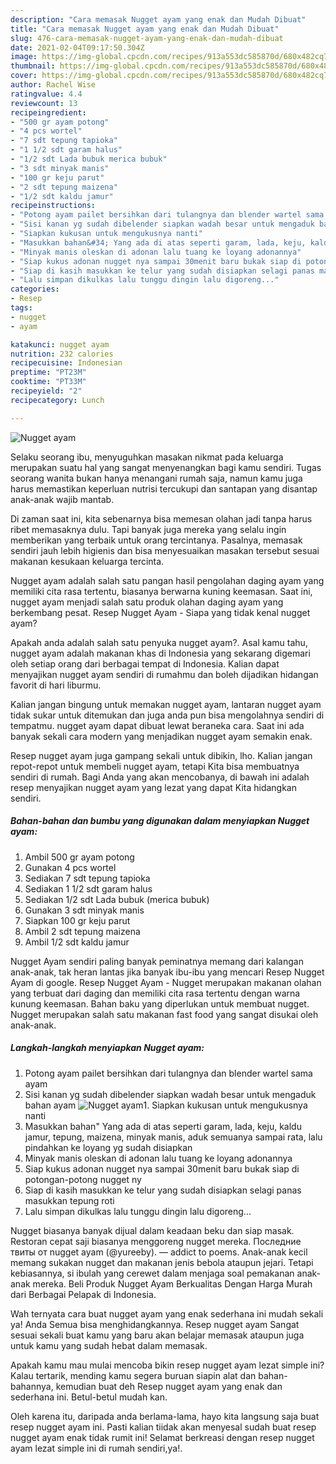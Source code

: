 ```yaml
---
description: "Cara memasak Nugget ayam yang enak dan Mudah Dibuat"
title: "Cara memasak Nugget ayam yang enak dan Mudah Dibuat"
slug: 476-cara-memasak-nugget-ayam-yang-enak-dan-mudah-dibuat
date: 2021-02-04T09:17:50.304Z
image: https://img-global.cpcdn.com/recipes/913a553dc585870d/680x482cq70/nugget-ayam-foto-resep-utama.jpg
thumbnail: https://img-global.cpcdn.com/recipes/913a553dc585870d/680x482cq70/nugget-ayam-foto-resep-utama.jpg
cover: https://img-global.cpcdn.com/recipes/913a553dc585870d/680x482cq70/nugget-ayam-foto-resep-utama.jpg
author: Rachel Wise
ratingvalue: 4.4
reviewcount: 13
recipeingredient:
- "500 gr ayam potong"
- "4 pcs wortel"
- "7 sdt tepung tapioka"
- "1 1/2 sdt garam halus"
- "1/2 sdt Lada bubuk merica bubuk"
- "3 sdt minyak manis"
- "100 gr keju parut"
- "2 sdt tepung maizena"
- "1/2 sdt kaldu jamur"
recipeinstructions:
- "Potong ayam pailet bersihkan dari tulangnya dan blender wartel sama ayam"
- "Sisi kanan yg sudah dibelender siapkan wadah besar untuk mengaduk bahan ayam"
- "Siapkan kukusan untuk mengukusnya nanti"
- "Masukkan bahan&#34; Yang ada di atas seperti garam, lada, keju, kaldu jamur, tepung, maizena, minyak manis, aduk semuanya sampai rata, lalu pindahkan ke loyang yg sudah disiapkan"
- "Minyak manis oleskan di adonan lalu tuang ke loyang adonannya"
- "Siap kukus adonan nugget nya sampai 30menit baru bukak siap di potongan-potong nugget ny"
- "Siap di kasih masukkan ke telur yang sudah disiapkan selagi panas masukkan tepung roti"
- "Lalu simpan dikulkas lalu tunggu dingin lalu digoreng..."
categories:
- Resep
tags:
- nugget
- ayam

katakunci: nugget ayam 
nutrition: 232 calories
recipecuisine: Indonesian
preptime: "PT23M"
cooktime: "PT33M"
recipeyield: "2"
recipecategory: Lunch

---
```



![Nugget ayam](https://img-global.cpcdn.com/recipes/913a553dc585870d/680x482cq70/nugget-ayam-foto-resep-utama.jpg)

Selaku seorang ibu, menyuguhkan masakan nikmat pada keluarga merupakan suatu hal yang sangat menyenangkan bagi kamu sendiri. Tugas seorang  wanita bukan hanya menangani rumah saja, namun kamu juga harus memastikan keperluan nutrisi tercukupi dan santapan yang disantap anak-anak wajib mantab.

Di zaman  saat ini, kita sebenarnya bisa memesan olahan jadi tanpa harus ribet memasaknya dulu. Tapi banyak juga mereka yang selalu ingin memberikan yang terbaik untuk orang tercintanya. Pasalnya, memasak sendiri jauh lebih higienis dan bisa menyesuaikan masakan tersebut sesuai makanan kesukaan keluarga tercinta. 

Nugget ayam adalah salah satu pangan hasil pengolahan daging ayam yang memiliki cita rasa tertentu, biasanya berwarna kuning keemasan. Saat ini, nugget ayam menjadi salah satu produk olahan daging ayam yang berkembang pesat. Resep Nugget Ayam - Siapa yang tidak kenal nugget ayam?

Apakah anda adalah salah satu penyuka nugget ayam?. Asal kamu tahu, nugget ayam adalah makanan khas di Indonesia yang sekarang digemari oleh setiap orang dari berbagai tempat di Indonesia. Kalian dapat menyajikan nugget ayam sendiri di rumahmu dan boleh dijadikan hidangan favorit di hari liburmu.

Kalian jangan bingung untuk memakan nugget ayam, lantaran nugget ayam tidak sukar untuk ditemukan dan juga anda pun bisa mengolahnya sendiri di tempatmu. nugget ayam dapat dibuat lewat beraneka cara. Saat ini ada banyak sekali cara modern yang menjadikan nugget ayam semakin enak.

Resep nugget ayam juga gampang sekali untuk dibikin, lho. Kalian jangan repot-repot untuk membeli nugget ayam, tetapi Kita bisa membuatnya sendiri di rumah. Bagi Anda yang akan mencobanya, di bawah ini adalah resep menyajikan nugget ayam yang lezat yang dapat Kita hidangkan sendiri.

<!--inarticleads1-->

##### Bahan-bahan dan bumbu yang digunakan dalam menyiapkan Nugget ayam:

1. Ambil 500 gr ayam potong
1. Gunakan 4 pcs wortel
1. Sediakan 7 sdt tepung tapioka
1. Sediakan 1 1/2 sdt garam halus
1. Sediakan 1/2 sdt Lada bubuk (merica bubuk)
1. Gunakan 3 sdt minyak manis
1. Siapkan 100 gr keju parut
1. Ambil 2 sdt tepung maizena
1. Ambil 1/2 sdt kaldu jamur


Nugget Ayam sendiri paling banyak peminatnya memang dari kalangan anak-anak, tak heran lantas jika banyak ibu-ibu yang mencari Resep Nugget Ayam di google. Resep Nugget Ayam - Nugget merupakan makanan olahan yang terbuat dari daging dan memiliki cita rasa tertentu dengan warna kunung keemasan. Bahan baku yang diperlukan untuk membuat nugget. Nugget merupakan salah satu makanan fast food yang sangat disukai oleh anak-anak. 

<!--inarticleads2-->

##### Langkah-langkah menyiapkan Nugget ayam:

1. Potong ayam pailet bersihkan dari tulangnya dan blender wartel sama ayam
1. Sisi kanan yg sudah dibelender siapkan wadah besar untuk mengaduk bahan ayam
<img src="https://img-global.cpcdn.com/steps/d7cd226ba8887636/160x128cq70/nugget-ayam-langkah-memasak-2-foto.jpg" alt="Nugget ayam">1. Siapkan kukusan untuk mengukusnya nanti
1. Masukkan bahan&#34; Yang ada di atas seperti garam, lada, keju, kaldu jamur, tepung, maizena, minyak manis, aduk semuanya sampai rata, lalu pindahkan ke loyang yg sudah disiapkan
1. Minyak manis oleskan di adonan lalu tuang ke loyang adonannya
1. Siap kukus adonan nugget nya sampai 30menit baru bukak siap di potongan-potong nugget ny
1. Siap di kasih masukkan ke telur yang sudah disiapkan selagi panas masukkan tepung roti
1. Lalu simpan dikulkas lalu tunggu dingin lalu digoreng...


Nugget biasanya banyak dijual dalam keadaan beku dan siap masak. Restoran cepat saji biasanya menggoreng nugget mereka. Последние твиты от nugget ayam (@yureeby). — addict to poems. Anak-anak kecil memang sukakan nugget dan makanan jenis bebola ataupun jejari. Tetapi kebiasannya, si ibulah yang cerewet dalam menjaga soal pemakanan anak-anak mereka. Beli Produk Nugget Ayam Berkualitas Dengan Harga Murah dari Berbagai Pelapak di Indonesia. 

Wah ternyata cara buat nugget ayam yang enak sederhana ini mudah sekali ya! Anda Semua bisa menghidangkannya. Resep nugget ayam Sangat sesuai sekali buat kamu yang baru akan belajar memasak ataupun juga untuk kamu yang sudah hebat dalam memasak.

Apakah kamu mau mulai mencoba bikin resep nugget ayam lezat simple ini? Kalau tertarik, mending kamu segera buruan siapin alat dan bahan-bahannya, kemudian buat deh Resep nugget ayam yang enak dan sederhana ini. Betul-betul mudah kan. 

Oleh karena itu, daripada anda berlama-lama, hayo kita langsung saja buat resep nugget ayam ini. Pasti kalian tiidak akan menyesal sudah buat resep nugget ayam enak tidak rumit ini! Selamat berkreasi dengan resep nugget ayam lezat simple ini di rumah sendiri,ya!.

